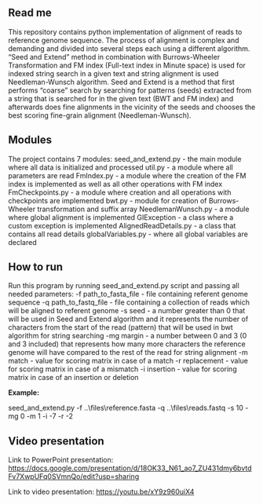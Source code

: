 ## Read me

This repository contains python implementation of alignment of reads to reference genome sequence. The process of alignment is complex and demanding and divided into several steps each using a different algorithm. “Seed and Extend” method in combination with Burrows-Wheeler Transformation and FM index (Full-text index in Minute space) is used for indexed string search in a given text and string alignment is used Needleman-Wunsch algorithm.
Seed and Extend is a method that first performs “coarse” search by searching for patterns (seeds) extracted from a string that is searched for in the given text (BWT and FM index) and afterwards does fine alignments in the vicinity of the seeds and chooses the best scoring fine-grain alignment (Needleman-Wunsch).

## Modules

The project contains 7 modules:
seed_and_extend.py - the main module where all data is initialized and processed
util.py - a module where all parameters are read
FmIndex.py - a module where the creation of the FM index is implemented as well as all other operations with FM index 
FmCheckpoints.py - a module where creation and all operations with checkpoints are implemented 
bwt.py - module for creation of Burrows-Wheeler transformation and suffix array
NeedlemanWunsch.py - a module where global alignment is implemented
GIException - a class where a custom exception is implemented
AlignedReadDetails.py - a class that contains all read details
globalVariables.py - where all global variables are declared

## How to run

Run this program by running seed_and_extend.py script and passing all needed parameters:
-f path_to_fasta_file - file containing referent genome sequence
-q path_to_fastq_file - file containing a collection of reads which will be aligned to referent genome
-s seed - a number greater than 0 that will be used in Seed and Extend algorithm and it represents the number of characters from the start of the read (pattern) that will be used in bwt algorithm for string searching
-mg margin - a number between 0 and 3 (0 and 3 included) that represents how many more characters the reference genome will have compared to the rest of the read for string alignment
-m match - value for scoring matrix in case of a match
-r replacement - value for scoring matrix in case of a mismatch
-i insertion - value for scoring matrix in case of an insertion or deletion

**Example:**

seed_and_extend.py -f ..\files\reference.fasta -q ..\files\reads.fastq -s 10 -mg 0 -m 1 -i -7 -r -2

## Video presentation

Link to PowerPoint presentation: https://docs.google.com/presentation/d/18OK33_N61_ao7_ZU431dmy6bvtdFv7XwpUFq0SVmnQo/edit?usp=sharing

Link to video presentation: https://youtu.be/xY9z960uiX4
